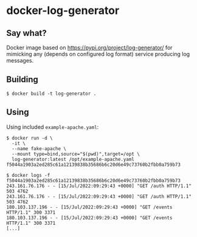 # docker-log-generator

## Say what?

Docker image based on https://pypi.org/project/log-generator/ for mimicking any (depends on configured log format) service producing log messages.

## Building

```
$ docker build -t log-generator .
```

## Using

Using included `example-apache.yaml`:

```
$ docker run -d \
  -it \
  --name fake-apache \
  --mount type=bind,source="$(pwd)",target=/opt \
  log-generator:latest /opt/example-apache.yaml
f5044a1903a2ed285c61a12139838b35686b6c20d6e49c73760b2fbb0a759b73

$ docker logs -f f5044a1903a2ed285c61a12139838b35686b6c20d6e49c73760b2fbb0a759b73
243.161.76.176 - - [15/Jul/2022:09:29:43 +0000] "GET /auth HTTP/1.1" 503 4762
243.161.76.176 - - [15/Jul/2022:09:29:43 +0000] "GET /auth HTTP/1.1" 503 4762
180.103.137.196 - - [15/Jul/2022:09:29:43 +0000] "GET /events HTTP/1.1" 300 3371
180.103.137.196 - - [15/Jul/2022:09:29:43 +0000] "GET /events HTTP/1.1" 300 3371
[...]
```
